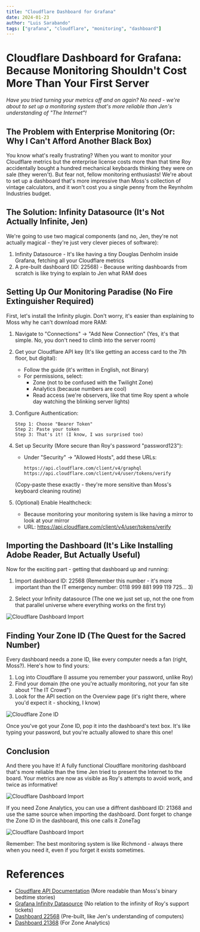 ```yaml
---
title: "Cloudflare Dashboard for Grafana"
date: 2024-01-23
author: "Luis Sarabando"
tags: ["grafana", "cloudflare", "monitoring", "dashboard"]
---
```


# Cloudflare Dashboard for Grafana: Because Monitoring Shouldn't Cost More Than Your First Server

*Have you tried turning your metrics off and on again? No need - we're about to set up a monitoring system that's more reliable than Jen's understanding of "The Internet"!*

## The Problem with Enterprise Monitoring (Or: Why I Can't Afford Another Black Box)

You know what's really frustrating? When you want to monitor your Cloudflare metrics but the enterprise license costs more than that time Roy accidentally bought a hundred mechanical keyboards thinking they were on sale (they weren't). But fear not, fellow monitoring enthusiasts! We're about to set up a dashboard that's more impressive than Moss's collection of vintage calculators, and it won't cost you a single penny from the Reynholm Industries budget.

## The Solution: Infinity Datasource (It's Not Actually Infinite, Jen)

We're going to use two magical components (and no, Jen, they're not actually magical - they're just very clever pieces of software):

1. Infinity Datasource - It's like having a tiny Douglas Denholm inside Grafana, fetching all your Cloudflare metrics
2. A pre-built dashboard (ID: 22568) - Because writing dashboards from scratch is like trying to explain to Jen what RAM does

## Setting Up Our Monitoring Paradise (No Fire Extinguisher Required)

First, let's install the Infinity plugin. Don't worry, it's easier than explaining to Moss why he can't download more RAM:

1. Navigate to "Connections" -> "Add New Connection"
   (Yes, it's that simple. No, you don't need to climb into the server room)

2. Get your Cloudflare API key (It's like getting an access card to the 7th floor, but digital):
   - Follow the guide (it's written in English, not Binary)
   - For permissions, select:
     - Zone (not to be confused with the Twilight Zone)
     - Analytics (because numbers are cool)
     - Read access (we're observers, like that time Roy spent a whole day watching the blinking server lights)

3. Configure Authentication:
   ```
   Step 1: Choose "Bearer Token"
   Step 2: Paste your token
   Step 3: That's it! (I know, I was surprised too)
   ```

4. Set up Security (More secure than Roy's password "password123"):
   - Under "Security" -> "Allowed Hosts", add these URLs:
     ```
     https://api.cloudflare.com/client/v4/graphql
     https://api.cloudflare.com/client/v4/user/tokens/verify
     ```
   (Copy-paste these exactly - they're more sensitive than Moss's keyboard cleaning routine)

5. (Optional) Enable Healthcheck:
   - Because monitoring your monitoring system is like having a mirror to look at your mirror
   - URL: https://api.cloudflare.com/client/v4/user/tokens/verify

## Importing the Dashboard (It's Like Installing Adobe Reader, But Actually Useful)

Now for the exciting part - getting that dashboard up and running:

1. Import dashboard ID: 22568 
   (Remember this number - it's more important than the IT emergency number: 0118 999 881 999 119 725... 3)

2. Select your Infinity datasource
   (The one we just set up, not the one from that parallel universe where everything works on the first try)

![Cloudflare Dashboard Import](/images/cloudflare-importdashboard.png)

## Finding Your Zone ID (The Quest for the Sacred Number)

Every dashboard needs a zone ID, like every computer needs a fan (right, Moss?). Here's how to find yours:

1. Log into Cloudflare (I assume you remember your password, unlike Roy)
2. Find your domain (the one you're actually monitoring, not your fan site about "The IT Crowd")
3. Look for the API section on the Overview page (it's right there, where you'd expect it - shocking, I know)

![Cloudflare Zone ID](/images/cloudflare-zoneid.png)

Once you've got your Zone ID, pop it into the dashboard's text box. It's like typing your password, but you're actually allowed to share this one!

## Conclusion

And there you have it! A fully functional Cloudflare monitoring dashboard that's more reliable than the time Jen tried to present the Internet to the board. Your metrics are now as visible as Roy's attempts to avoid work, and twice as informative!

![Cloudflare Dashboard Import](/images/cloudflare-dashboard.png)

If you need Zone Analytics, you can use a diffrent dashboard ID: 21368 and use the same source when importing the dashboard. Dont forget to change the Zone ID in the dashboard, this one calls it ZoneTag

![Cloudflare Dashboard Import](/images/cloudflare-dashboard-zoneanalytics.png)


Remember: The best monitoring system is like Richmond - always there when you need it, even if you forget it exists sometimes.

# References
- [Cloudflare API Documentation](https://developers.cloudflare.com/api) (More readable than Moss's binary bedtime stories)
- [Grafana Infinity Datasource](https://grafana.com/grafana/plugins/yesoreyeram-infinity-datasource/) (No relation to the infinity of Roy's support tickets)
- [Dashboard 22568](https://grafana.com/grafana/dashboards/22568) (Pre-built, like Jen's understanding of computers)
- [Dashboard 21368](https://grafana.com/grafana/dashboards/21368) (For Zone Analytics)

